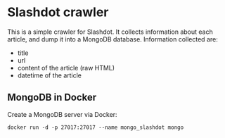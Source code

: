# Slashdot crawler

This is a simple crawler for Slashdot. It collects information about each
article, and dump it into a MongoDB database. Information collected are:

- title
- url
- content of the article (raw HTML)
- datetime of the article

## MongoDB in Docker

Create a MongoDB server via Docker:

```console
docker run -d -p 27017:27017 --name mongo_slashdot mongo
```
